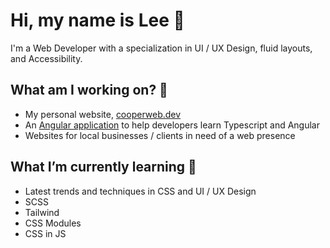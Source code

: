 # Hi, my name is Lee :wave:

I'm a Web Developer with a specialization in UI / UX Design, fluid layouts, and Accessibility.

## What am I working on? 🔭
- My personal website, [cooperweb.dev](https://www.cooperweb.dev/)
- An [Angular application](https://few-100.vercel.app/home) to help developers learn Typescript and Angular
- Websites for local businesses / clients in need of a web presence

## What I’m currently learning 🌱
-  Latest trends and techniques in CSS and UI / UX Design
-  SCSS
-  Tailwind
-  CSS Modules
-  CSS in JS
